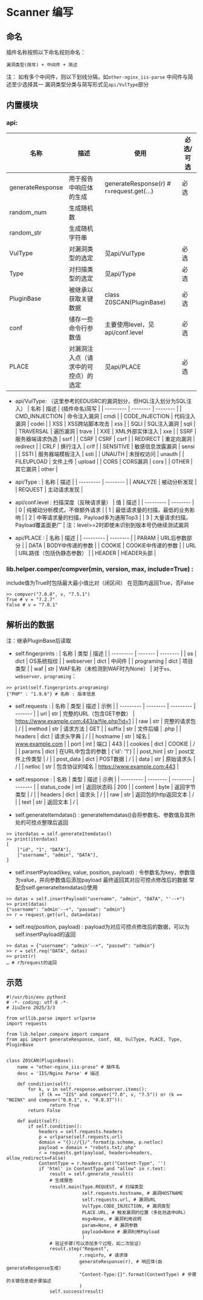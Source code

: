 # Scanner 编写

## 命名

插件名称按照以下命名规则命名：
```
漏洞类型(简写) + 中间件 + 简述
```
注：
如有多个中间件，则以下划线分隔，如`other-nginx_iis-parse`
中间件与简述至少选择其一
漏洞类型分类与简写形式见`api/VulType`部分


## 内置模块

### api:
| 名称 | 描述 | 使用 | 必选/可选 |
| --------- | -------- | --------- | -------- | 
| generateResponse | 用于报告中响应体的生成 | generateResponse(r) # r=request.get(…) | 必选 |
| random_num | 生成随机数
| random_str | 生成随机字符串
| VulType | 对漏洞类型的选定 | 见api/VulType | 必选 |
| Type | 对扫描类型的选定 | 见api/Type | 必选 |
| PluginBase | 被继承以获取关键数据 | class Z0SCAN(PluginBase) | 必选 |
| conf | 储存一些命令行参数值 | 主要使用level，见api/conf.level | 必选 |
| PLACE | 对漏洞注入点（请求中的可控点）的选定 | 见api/PLACE | 必选 |

- api/VulType:
（这里参考的EDUSRC的漏洞划分，但HQL注入划分为SQL注入）
| 名称 | 描述 | (插件命名)简写 |
| --------- | -------- | -------- |
| CMD_INNJECTION | 命令注入漏洞 | cmdi |
| CODE_INJECTION | 代码注入漏洞 | codei |
| XSS | XSS跨站脚本攻击 | xss |
| SQLI | SQL注入漏洞 | sqli |
| TRAVERSAL | 遍历漏洞 | trave |
| XXE | XML外部实体注入 | xxe |
| SSRF | 服务器端请求伪造 | ssrf |
| CSRF | CSRF | csrf |
| REDIRECT | 重定向漏洞 | redirect |
| CRLF | 换行注入 | crlf |
| SENSITIVE | 敏感信息泄露漏洞 | sensi |
| SSTI | 服务器端模板注入 | ssti |
| UNAUTH | 未授权访问 | unauth |
| FILEUPLOAD | 文件上传 | upload |
| CORS | CORS漏洞 | cors |
| OTHER | 其它漏洞 | other |

- api/Type :
| 名称 | 描述 |
| --------- | -------- |
| ANALYZE | 被动分析发现 |
| REQUEST | 主动请求发现 |

- api/conf.level :
扫描深度（反映请求量）
| 值 | 描述 |
| --------- | -------- |
| 0 | 纯被动分析模式，不做额外请求 |
| 1 | 最低请求量的扫描，最低的业务影响 |
| 2 | 中等请求量的扫描，Payload多为通用Top3 |
| 3 | 大量请求扫描，Payload覆盖面更广 |
注：level>=2时即使未识别到版本号仍继续测试漏洞

- api/PLACE :
| 名称 | 描述 |
| --------- | -------- |
| PARAM | URL后参数部分 |
| DATA | BODY中传递的参数 |
| COOKIE | COOKIE中传递的参数 |
| URL | URL路径（包括伪静态参数） |
| HEADER | HEADER头部 |

### lib.helper.comper/compver(min, version, max, include=True) :
include值为True时包括最大最小值比对（闭区间）
在范围内返回True，否False
```
>> compver("7.0.0", v, "7.5.1")
True # v = "7.2.7"
False # v = "7.8.1"
```


## 解析出的数据
注：继承PluginBase后读取

- self.fingerprints :
| 名称 | 类型 | 描述 |
| --------- | ------- | -------- | 
| os | dict | OS系统指纹 |
| webserver | dict | 中间件 |
| programing | dict | 项目类型 |
| waf | str | WAF名称（未检测到WAF时为None） |
对于`os、webserver、programing`：
```
>> print(self.fingerprints.programing)
{"PHP" : "1.9.6"} # 名称 : 版本信息
```

- self.requests :
| 名称 | 类型 | 描述 | 示例 |
| --------- | -------- | --------- | ------- |
| url | str  | 完整的URL（包含GET参数） | https://www.example.com:443/a/file.php?id=1 |
| raw  | str  | 完整的请求包 | / |
| method | str |  请求方法  | GET |
| suffix  | str | 文件后缀 | .php |
| headers   | dict  |  请求头字典  | / |
| hostname  | str |  域名  | www.example.com |
| port | int |  端口 | 443 |
| cookies | dict | COOKIE | / |
| params | dict |  在URL中包含的参数  | {'id': '1'} |
| post_hint | str  | post文件上传类型  | / |
| post_data | dict |  POST数据  | / |
| data | str | 原始请求头 | / |
| netloc | str | 包含协议的域名 | https://www.example.com:443 |

- self.response :
| 名称 | 类型 | 描述  | 示例 |
| --------- | -------- | -------- | ------- |
| status_code | int | 返回状态码 | 200 |
| content | byte | 返回字节类型 | /  |
| headers    | dict | 请求头  | / |
| raw    | str | 返回包的http返回文本 | / |
| text   | str  |   返回文本  | / |

- self.generateItemdatas() :
generateItemdatas()会将参数名、参数值及其所处的可控点整理后返回
```
>> iterdatas = self.generateItemdatas()
>> print(iterdatas)
[
    ["id", "1", "DATA"],
    ["username", "admin", "DATA"],
]
```

- self.insertPayload(key, value, position, payload) :
令参数名为key，参数值为value，并向参数值后添加payload
最终返回其对应可控点修改后的数据
常配合self.generateItemdatas()使用
```
>> datas = self.insertPayload("username", "admin", "DATA", "'--+")
>> print(datas)
{"username": "admin'--+", "passwd": "admin"}
>> r = request.get(url, data=datas)
```

- self.req(position, payload) :
payload为对应可控点修改后的数据，可以为self.insertPayload的返回
```
>> datas = {"username": "admin'--+", "passwd": "admin"}
>> r = self.req("DATA", datas)
>> print(r)
… # r为request的返回
```


## 示范

```
#!/usr/bin/env python3
# -*- coding: utf-8 -*-
# JiuZero 2025/3/3

from urllib.parse import urlparse
import requests

from lib.helper.compare import compare
from api import generateResponse, conf, KB, VulType, PLACE, Type, PluginBase


class Z0SCAN(PluginBase):
    name = "other-nginx_iis-prase" # 插件名
    desc = 'IIS/Nginx Parse' # 描述
    
    def condition(self):
        for k, v in self.response.webserver.items():
            if (k == "IIS" and compver("7.0", v, "7.5")) or (k == "NGINX" and compver("0.0.1", v, "0.8.37")):
                return True
        return False
    
    def audit(self):
        if self.condition():
            headers = self.requests.headers
            p = urlparse(self.requests.url)
            domain = "{}://{}/".format(p.scheme, p.netloc)
            payload = domain + "robots.txt/.php"
            r = requests.get(payload, headers=headers, allow_redirects=False)
            ContentType = r.headers.get("Content-Type", '')
            if 'html' in ContentType and "allow" in r.text:
                result = self.generate_result()
                # 生成报告
                result.main(Type.REQUEST, # 扫描类型
                            self.requests.hostname, # 漏洞HOSTNAME
                            self.requests.url, # 漏洞URL
                            VulType.CODE_INJECTION, # 漏洞类型
                            PLACE.URL, # 触发漏洞的位置（多处则选中URL）
                            msg=None, # 漏洞利用说明
                            param=None, # 漏洞参数
                            payload=None # 漏洞利用Payload
                            )
                # 验证步骤(可以添加多个过程，如二次验证)
                result.step("Request",
                           r.reqinfo, # 请求体
                           generateResponse(r), # 响应体(由generateResponse生成)
                           "Content-Type:{}".format(ContentType) # 步骤的关键信息或步骤描述
                           )
                self.success(result)
```
